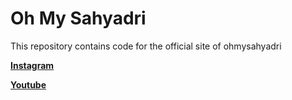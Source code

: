 # Oh My Sahyadri

This repository contains code for the official site of ohmysahyadri

**[Instagram](https://www.instagram.com/ohmysahyadri/)**

**[Youtube](https://www.youtube.com/channel/UC4U6Lm-iwpLyeGhD7MmeNvw)**
